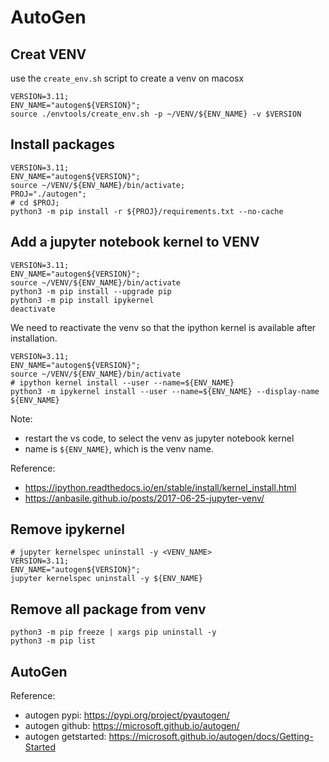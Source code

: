 # AutoGen

## Creat VENV
use the `create_env.sh` script to create a venv on macosx

```shell
VERSION=3.11;
ENV_NAME="autogen${VERSION}";
source ./envtools/create_env.sh -p ~/VENV/${ENV_NAME} -v $VERSION
```

## Install packages 
```shell
VERSION=3.11;
ENV_NAME="autogen${VERSION}";
source ~/VENV/${ENV_NAME}/bin/activate;
PROJ="./autogen";
# cd $PROJ;
python3 -m pip install -r ${PROJ}/requirements.txt --no-cache
```

## Add a jupyter notebook kernel to VENV
```shell
VERSION=3.11;
ENV_NAME="autogen${VERSION}";
source ~/VENV/${ENV_NAME}/bin/activate
python3 -m pip install --upgrade pip
python3 -m pip install ipykernel
deactivate
```

We need to reactivate the venv so that the ipython kernel is available after installation.
```shell
VERSION=3.11;
ENV_NAME="autogen${VERSION}";
source ~/VENV/${ENV_NAME}/bin/activate
# ipython kernel install --user --name=${ENV_NAME}
python3 -m ipykernel install --user --name=${ENV_NAME} --display-name ${ENV_NAME}
```
Note: 
* restart the vs code, to select the venv as jupyter notebook kernel 
* name is `${ENV_NAME}`, which is the venv name.

Reference:
* https://ipython.readthedocs.io/en/stable/install/kernel_install.html
* https://anbasile.github.io/posts/2017-06-25-jupyter-venv/

## Remove ipykernel
```shell
# jupyter kernelspec uninstall -y <VENV_NAME>
VERSION=3.11;
ENV_NAME="autogen${VERSION}";
jupyter kernelspec uninstall -y ${ENV_NAME}
```

## Remove all package from venv
```shell
python3 -m pip freeze | xargs pip uninstall -y
python3 -m pip list
```

## AutoGen


Reference:
* autogen pypi: https://pypi.org/project/pyautogen/
* autogen github: https://microsoft.github.io/autogen/
* autogen getstarted: https://microsoft.github.io/autogen/docs/Getting-Started
